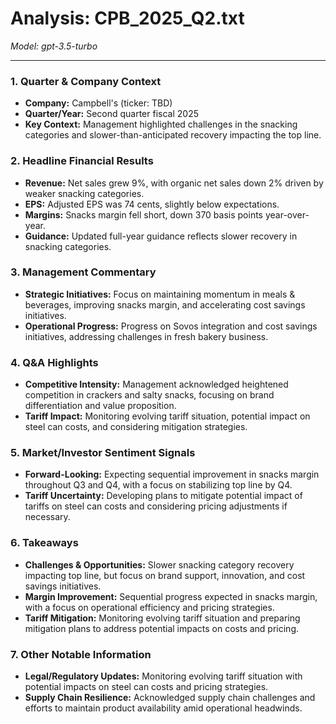 # Analysis: CPB_2025_Q2.txt

*Model: gpt-3.5-turbo*

---

### 1. Quarter & Company Context
- **Company:** Campbell's (ticker: TBD)
- **Quarter/Year:** Second quarter fiscal 2025
- **Key Context:** Management highlighted challenges in the snacking categories and slower-than-anticipated recovery impacting the top line.

### 2. Headline Financial Results
- **Revenue:** Net sales grew 9%, with organic net sales down 2% driven by weaker snacking categories.
- **EPS:** Adjusted EPS was 74 cents, slightly below expectations.
- **Margins:** Snacks margin fell short, down 370 basis points year-over-year.
- **Guidance:** Updated full-year guidance reflects slower recovery in snacking categories.

### 3. Management Commentary
- **Strategic Initiatives:** Focus on maintaining momentum in meals & beverages, improving snacks margin, and accelerating cost savings initiatives.
- **Operational Progress:** Progress on Sovos integration and cost savings initiatives, addressing challenges in fresh bakery business.

### 4. Q&A Highlights
- **Competitive Intensity:** Management acknowledged heightened competition in crackers and salty snacks, focusing on brand differentiation and value proposition.
- **Tariff Impact:** Monitoring evolving tariff situation, potential impact on steel can costs, and considering mitigation strategies.

### 5. Market/Investor Sentiment Signals
- **Forward-Looking:** Expecting sequential improvement in snacks margin throughout Q3 and Q4, with a focus on stabilizing top line by Q4.
- **Tariff Uncertainty:** Developing plans to mitigate potential impact of tariffs on steel can costs and considering pricing adjustments if necessary.

### 6. Takeaways
- **Challenges & Opportunities:** Slower snacking category recovery impacting top line, but focus on brand support, innovation, and cost savings initiatives.
- **Margin Improvement:** Sequential progress expected in snacks margin, with a focus on operational efficiency and pricing strategies.
- **Tariff Mitigation:** Monitoring evolving tariff situation and preparing mitigation plans to address potential impacts on costs and pricing.

### 7. Other Notable Information
- **Legal/Regulatory Updates:** Monitoring evolving tariff situation with potential impacts on steel can costs and pricing strategies.
- **Supply Chain Resilience:** Acknowledged supply chain challenges and efforts to maintain product availability amid operational headwinds.